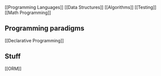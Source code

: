[[Programming Languages]]
[[Data Structures]]
[[Algorithms]]
[[Testing]]
[[Math Programming]]

## Programming paradigms
[[Declarative Programming]]

## Stuff
[[ORM]]
